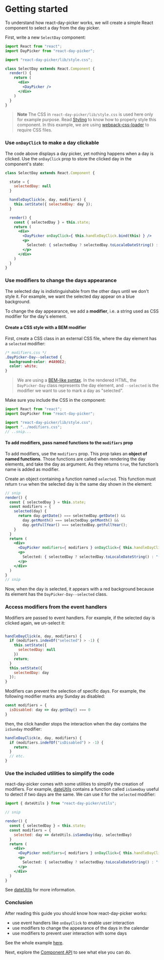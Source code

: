 # Getting started

To understand how react-day-picker works, we will create a simple React component to select a day from the day picker.

First, write a new `SelectDay` component:

```jsx
import React from "react";
import DayPicker from "react-day-picker";

import "react-day-picker/lib/style.css";

class SelectDay extends React.Component {
  render() {
    return (
      <div>
        <DayPicker />
      </div>
    )
  }
}
```

> **Note** The CSS in `react-day-picker/lib/style.css` is used here only for example purpose. Read [Styling](Styling.md) to know how to properly style this component. In this example, we are using [webpack-css-loader](https://github.com/webpack/css-loader) to require CSS files.

### Use `onDayClick` to make a day clickable

The code above displays a day picker, yet nothing happens when a day is clicked. Use the `onDayClick` prop to store the clicked day in the component's state:

```jsx
class SelectDay extends React.Component {

  state = {
    selectedDay: null
  }

  handleDayClick(e, day, modifiers) {
    this.setState({ selectedDay: day });
  }

  render() {
    const { selectedDay } = this.state;
    return (
      <div>
        <DayPicker onDayClick={ this.handleDayClick.bind(this) } />
        <p>
          Selected: { selectedDay ? selectedDay.toLocaleDateString() : "(none)" }
        </p>
      </div>
    )
  }
}
```

### Use modifiers to change the days appearance

The selected day is indistinguishable from the other days until we don't style it. For example, we want the selected day appear on a blue background.

To change the day appearance, we add a **modifier**, i.e. a string used as CSS modifier for the day's element.

#### Create a CSS style with a BEM modifier

First, create a CSS class in an external CSS file, where the day element has a `selected` modifier:

```css
/* modifiers.css */
.DayPicker-Day--selected {
  background-color: #4A90E2;
  color: white;
}
```

> We are using a [BEM-like syntax](https://css-tricks.com/bem-101/). In the rendered HTML, the `DayPicker-Day` class represents the day element, and `--selected` is the modifier we want to use to mark a day as "selected". 

Make sure you include the CSS in the component:

```javascript
import React from "react";
import DayPicker from "react-day-picker";

import "react-day-picker/lib/style.css";
import "../modifiers.css";
// ..snip...
```

#### To add modifiers, pass named functions to the `modifiers` prop 

To add modifiers, use the `modifiers` prop. This prop takes an **object of named functions**. Those functions are called when rendering the day elements, and take the day as argument. As they returns `true`, the function’s name is added as modifier.

Create an object containing a function named `selected`. This function must return `true` when the selected day is the same day shown in the element:

```jsx
// snip
render() {
  const { selectedDay } = this.state;
  const modifiers = {
    selected(day) {
      return day.getDate() === selectedDay.getDate() &&
        day.getMonth() === selectedDay.getMonth() &&
        day.getFullYear() === selectedDay.getFullYear();
    }
  }
  return (
    <div>
      <DayPicker modifiers={ modifiers } onDayClick={ this.handleDayClick.bind(this) } />
      <p>
        Selected: { selectedDay ? selectedDay.toLocaleDateString() : "(none)" }
      </p>
    </div>
  )
}
// snip
```

Now, when the day is selected, it appears with a red background because its element has the `DayPicker-Day--selected` class.

### Access modifiers from the event handlers

Modifiers are passed to event handlers. For example, if the selected day is clicked again, we un-select it:

```javascript

handleDayClick(e, day, modifiers) {
  if (modifiers.indexOf("selected") > -1) {
    this.setState({
      selectedDay: null
    })
    return;
  }
  this.setState({
    selectedDay: day
  });
}

```

Modifiers can prevent the selection of specific days. For example, the following modifier marks any Sunday as disabled:

```javascript
const modifiers = {
  isDisabled: day => day.getDay() === 0
}
```

then, the click handler stops the interaction when the day contains the `isSunday` modifier:

```javascript
handleDayClick(e, day, modifiers) {
  if (modifiers.indefOf("isDisabled") > -1) {
    return; 
  }
  // etc.
}

```

### Use the included utilities to simplify the code

react-day-picker comes with some utilities to simplify the creation of modifiers. For example, [dateUtils](DateUtils.md) contains a function called `isSameDay`  useful to detect if two days are the same. We can use it for the `selected` modifier:

```jsx
import { dateUtils } from "react-day-picker/utils";

// snip

render() {
  const { selectedDay } = this.state;
  const modifiers = {
    selected: day => dateUtils.isSameDay(day, selectedDay)
  }
  return (
    <div>
      <DayPicker modifiers={ modifiers } onDayClick={ this.handleDayClick.bind(this) } />
      <p>
        Selected: { selectedDay ? selectedDay.toLocaleDateString() : "(none)" }
      </p>
    </div>
  )
}
```

See [dateUtils](DateUtils.md) for more information.

### Conclusion

After reading this guide you should know how react-day-picker works:

* use event handlers like `onDayClick` to enable user interaction
* use modifiers to change the appearance of the days in the calendar
* use modifiers to prevent user interaction with some days

See the whole example [here](http://www.gpbl.org/react-day-picker/examples/#selectable). 

Next, explore the [Component API](API.md) to see what else you can do.
